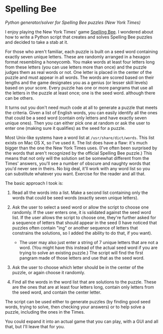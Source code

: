 # Spelling Bee

*Python generator/solver for Spelling Bee puzzles (New York Times)*

I enjoy playing the New York Times' game [Spelling Bee](https://www.nytimes.com/puzzles/spelling-bee). I wondered about how to write a Python script that creates and solves Spelling Bee puzzles and decided to take a stab at it.

For those who aren't familiar, each puzzle is built on a seed word containing exactly seven unique letters. These are randomly arranged in a hexagon format resembling a honeycomb. You make words at least four letters long from these letters (you can use letters more than once) and the puzzle judges them as real words or not. One letter is placed in the center of the puzzle and must appear in all words. The words are scored based on their lengths and the game designates you as a genius (or lesser skill levels) based on your score. Every puzzle has one or more pangrams that use all the letters in the puzzle at least once; one is the seed word. although there can be others.

It turns out you don't need much code at all to generate a puzzle that meets the criteria. Given a list of English words, you can easily identify all the ones that could be a seed word (contain only letters and have exactly seven unique ones). Then you can either pick one at random or ask the user to enter one (making sure it qualifies) as the seed for a puzzle.

Most Unix-like systems have a word list at `/usr/share/dict/words`. This list exists on Mac OS X, so I've used it. The list does have a flaw: it's much bigger than the one the New York Times uses. (I've often been surprised by the words that aren't recognized by the official Spelling Bee puzzle.) This means that not only will the solution set be somewhat different from the Times' answers, you'll see a number of obscure and naughty words that you'd never see in theirs. No big deal, it'll work with any word list so you can substitute whatever you want. Exercise for the reader and all that.

The basic approach I took is:

1. Read all the words into a list. Make a second list containing only the words that could be seed words (exactly seven unique letters).

2. Ask the user to select a seed word or allow the script to choose one randomly. If the user enters one, it is validated against the seed word list. If the user allows the script to choose one, they're further asked for a sequence of letters that should appear in the seed (I have noticed that puzzles often contain "ing" or another sequence of letters that constrains the solutions, so I added the ability to do that, if you want).

    - The user may also just enter a string of 7 unique letters that are not a word. (You might have this instead of the actual seed word if you are trying to solve an existing puzzle.) The script will find the first pangram made of those letters and use that as the seed word.

3. Ask the user to choose which letter should be in the center of the puzzle, or again choose it randomly.

4. Find all the words in the word list that are solutions to the puzzle. These are the ones that are at least four letters long, contain only letters from the seed word, and contain the center letter.

The script can be used either to generate puzzles (by finding good seed words, trying to solve, then checking your answers) or to help solve a puzzle, including the ones in the Times.

You could expand it into an actual game that you can play, with a GUI and all that, but I'll leave that for you.
